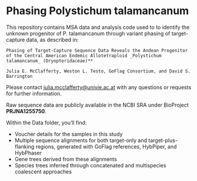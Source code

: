 # Phasing Polystichum talamancanum

This repository contains MSA data and analysis code used to to identify the unknown progenitor of P. talamancanum through variant phasing of target-capture data, as described in:

    Phasing of Target-Capture Sequence Data Reveals the Andean Progenitor of the Central American Endemic Allotetraploid _Polystichum talamancanum_ (Dryopteridaceae)**
    
    Julia E. McClafferty, Weston L. Testo, GoFlag Consortium, and David S. Barrington

Please contact julia.mcclafferty@univie.ac.at with any questions or requests for further information.

Raw sequence data are publicly available in the NCBI SRA under BioProject **PRJNA1255750**.

Within the Data folder, you’ll find:
* Voucher details for the samples in this study  
* Multiple sequence alignments for both target-only and target-plus-flanking regions, generated with GoFlag references, HybPiper, and HybPhaser 
* Gene trees derived from these alignments 
* Species trees inferred through concatenated and multispecies coalescent approaches
